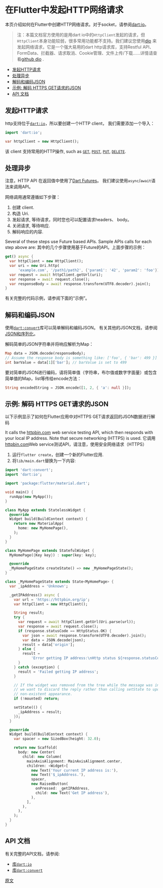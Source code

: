 # 在Flutter中发起HTTP网络请求

本页介绍如何在Flutter中创建HTTP网络请求。对于socket，请参阅[dart:io](https://docs.flutter.io/flutter/dart-io/dart-io-library.html)。

> 注：本篇文档官方使用的是用dart io中的`HttpClient`发起的请求，但`HttpClient`本身功能较弱，很多常用功能都不支持。我们建议您使用[dio](https://github.com/flutterchina/dio) 来发起网络请求，它是一个强大易用的dart http请求库，支持Restful API、FormData、拦截器、请求取消、Cookie管理、文件上传/下载……详情请查看[github dio](https://github.com/flutterchina/dio) .

- [发起HTTP请求](https://flutterchina.club/networking/#%E5%8F%91%E8%B5%B7http%E8%AF%B7%E6%B1%82)
- [处理异步](https://flutterchina.club/networking/#%E5%A4%84%E7%90%86%E5%BC%82%E6%AD%A5)
- [解码和编码JSON](https://flutterchina.club/networking/#%E8%A7%A3%E7%A0%81%E5%92%8C%E7%BC%96%E7%A0%81json)
- [示例: 解码 HTTPS GET请求的JSON](https://flutterchina.club/networking/#%E7%A4%BA%E4%BE%8B-%E8%A7%A3%E7%A0%81-https-get%E8%AF%B7%E6%B1%82%E7%9A%84json)
- [API 文档](https://flutterchina.club/networking/#api-%E6%96%87%E6%A1%A3)

## 发起HTTP请求

http支持位于[`dart:io`](https://docs.flutter.io/flutter/dart-io/dart-io-library.html)，所以要创建一个HTTP client， 我们需要添加一个导入：

```dart
import 'dart:io';

var httpClient = new HttpClient();
```

该 client 支持常用的HTTP操作, such as [`GET`](https://docs.flutter.io/flutter/dart-io/HttpClient/getUrl.html), [`POST`](https://docs.flutter.io/flutter/dart-io/HttpClient/postUrl.html), [`PUT`](https://docs.flutter.io/flutter/dart-io/HttpClient/putUrl.html), [`DELETE`](https://docs.flutter.io/flutter/dart-io/HttpClient/deleteUrl.html).

## 处理异步

注意，HTTP API 在返回值中使用了[Dart Futures](https://www.dartlang.org/tutorials/language/futures)。 我们建议使用`async`/`await`语法来调用API。

网络调用通常遵循如下步骤：

1. 创建 client.
2. 构造 Uri.
3. 发起请求, 等待请求，同时您也可以配置请求headers、 body。
4. 关闭请求, 等待响应.
5. 解码响应的内容.

Several of these steps use Future based APIs. Sample APIs calls for each step above are: 其中的几个步骤使用基于Future的API。上面步骤的示例：

```dart
get() async {
  var httpClient = new HttpClient();
  var uri = new Uri.http(
      'example.com', '/path1/path2', {'param1': '42', 'param2': 'foo'});
  var request = await httpClient.getUrl(uri);
  var response = await request.close();
  var responseBody = await response.transform(UTF8.decoder).join();
}
```

有关完整的代码示例，请参阅下面的“示例”。

## 解码和编码JSON

使用[`dart:convert`](https://docs.flutter.io/flutter/dart-convert/dart-convert-library.html)库可以简单解码和编码JSON。 有关其他的JSON文档，请参阅[JSON和序列化](https://flutterchina.club/json/)。

解码简单的JSON字符串并将响应解析为Map：

```dart
Map data = JSON.decode(responseBody);
// Assume the response body is something like: ['foo', { 'bar': 499 }]
int barValue = data[1]['bar']; // barValue is set to 499
```

要对简单的JSON进行编码，请将简单值（字符串，布尔值或数字字面量）或包含简单值的Map，list等传给encode方法：

```dart
String encodedString = JSON.encode([1, 2, { 'a': null }]);
```

## 示例: 解码 HTTPS GET请求的JSON

以下示例显示了如何在Flutter应用中对HTTPS GET请求返回的JSON数据进行解码

It calls the [httpbin.com](https://httpbin.com/) web service testing API, which then responds with your local IP address. Note that secure networking (HTTPS) is used. 它调用[httpbin.com](https://httpbin.com/)Web service测试API，请注意，使用安全网络请求（HTTPS）

1. 运行`flutter create`，创建一个新的Flutter应用.
2. 将`lib/main.dart`替换为一下内容:

```dart
import 'dart:convert';
import 'dart:io';

import 'package:flutter/material.dart';

void main() {
  runApp(new MyApp());
}

class MyApp extends StatelessWidget {
  @override
  Widget build(BuildContext context) {
    return new MaterialApp(
      home: new MyHomePage(),
    );
  }
}

class MyHomePage extends StatefulWidget {
  MyHomePage({Key key}) : super(key: key);

  @override
  _MyHomePageState createState() => new _MyHomePageState();
}

class _MyHomePageState extends State<MyHomePage> {
  var _ipAddress = 'Unknown';

  _getIPAddress() async {
    var url = 'https://httpbin.org/ip';
    var httpClient = new HttpClient();

    String result;
    try {
      var request = await httpClient.getUrl(Uri.parse(url));
      var response = await request.close();
      if (response.statusCode == HttpStatus.OK) {
        var json = await response.transform(UTF8.decoder).join();
        var data = JSON.decode(json);
        result = data['origin'];
      } else {
        result =
            'Error getting IP address:\nHttp status ${response.statusCode}';
      }
    } catch (exception) {
      result = 'Failed getting IP address';
    }

    // If the widget was removed from the tree while the message was in flight,
    // we want to discard the reply rather than calling setState to update our
    // non-existent appearance.
    if (!mounted) return;

    setState(() {
      _ipAddress = result;
    });
  }

  @override
  Widget build(BuildContext context) {
    var spacer = new SizedBox(height: 32.0);

    return new Scaffold(
      body: new Center(
        child: new Column(
          mainAxisAlignment: MainAxisAlignment.center,
          children: <Widget>[
            new Text('Your current IP address is:'),
            new Text('$_ipAddress.'),
            spacer,
            new RaisedButton(
              onPressed: _getIPAddress,
              child: new Text('Get IP address'),
            ),
          ],
        ),
      ),
    );
  }
}
```

## API 文档

有关完整的API文档，请参阅:

- [库`dart:io`](https://docs.flutter.io/flutter/dart-io/dart-io-library.html)
- [库`dart:convert`](https://docs.flutter.io/flutter/dart-convert/dart-convert-library.html)

[原文](https://flutterchina.club/networking/)